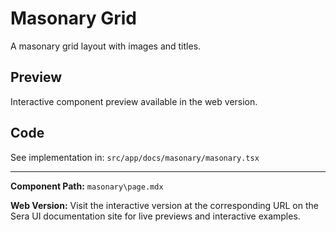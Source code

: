 # Masonary Grid 
A masonary grid layout with images and titles.

## Preview

Interactive component preview available in the web version.

## Code

See implementation in: `src/app/docs/masonary/masonary.tsx`

---

**Component Path:** `masonary\page.mdx`

**Web Version:** Visit the interactive version at the corresponding URL on the Sera UI documentation site for live previews and interactive examples.
